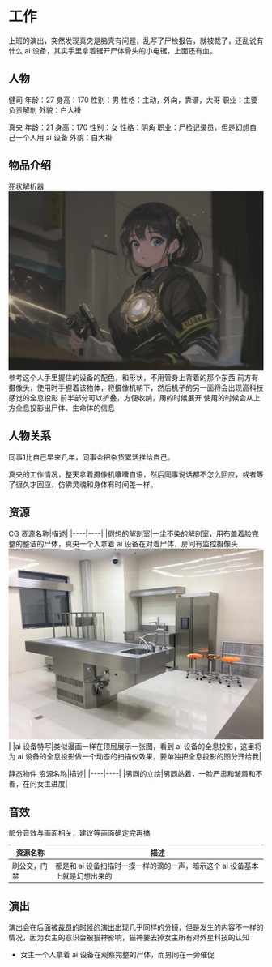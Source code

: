 # 工作

上班的演出，突然发现真央是脑壳有问题，乱写了尸检报告，就被裁了，还乱说有什么 ai 设备，其实手里拿着锯开尸体骨头的小电锯，上面还有血。

## 人物

健司
年龄：27
身高：170
性别：男
性格：主动，外向，靠谱，大哥
职业：主要负责解剖
外貌：白大褂

真央
年龄：21
身高：170
性别：女
性格：阴角
职业：尸检记录员，但是幻想自己一个人用 ai 设备
外貌：白大褂

## 物品介绍

死状解析器
![参考图](./%E5%8F%82%E8%80%83%E5%9B%BE/%E6%89%AB%E6%8F%8F%E4%BB%AA.png)
参考这个人手里握住的设备的配色，和形状，不用管身上背着的那个东西
前方有摄像头，使用时手握着该物体，将摄像机朝下，然后机子的另一面将会出现高科技感觉的全息投影
前半部分可以折叠，方便收纳，用的时候展开
使用的时候会从上方全息投影出尸体、生命体的信息

## 人物关系

同事1比自己早来几年，同事会把杂货累活推给自己。

真央的工作情况，整天拿着摄像机囔囔自语，然后同事说话都不怎么回应，或者等了很久才回应，仿佛灵魂和身体有时间差一样。

## 资源

CG
资源名称|描述|
|----|----|
|假想的解剖室|一尘不染的解剖室，用布盖着脸完整的整洁的尸体，真央一个人拿着 ai 设备在对着尸体，房间有监控摄像头![参考](./参考图/%E8%A7%A3%E5%89%96%E5%AE%A4%E7%9A%84%E6%A0%B7%E5%AD%90.webp)|
|ai 设备特写|类似漫画一样在顶层展示一张图，看到 ai 设备的全息投影，这里将为 ai 设备的全息投影做一个动态的扫描仪效果，要单独把全息投影的图分开给我|

静态物件
资源名称|描述|
|----|----|
|男同的立绘|男同站着，一脸严肃和皱眉和不善，在问女主进度|

## 音效

部分音效与画面相关，建议等画面确定完再搞

资源名称|描述|
|----|----|
|刷公交，门禁|都是和 ai 设备扫描时一摸一样的滴的一声，暗示这个 ai 设备基本上就是幻想出来的|

## 演出

演出会在后面被[裁员的时候的演出](../%E8%A3%81%E5%91%98%E4%B8%8E%E7%99%AB%E7%8B%82%E7%9A%84%E6%8A%A5%E5%91%8A/readme.md#演出)出现几乎同样的分镜，但是发生的内容不一样的情况，因为女主的意识会被猫神影响，猫神要去掉女主所有对外星科技的认知

- 女主一个人拿着 ai 设备在观察完整的尸体，而男同在一旁催促
